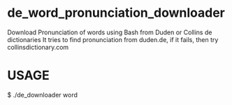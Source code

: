 de_word_pronunciation_downloader
================================

Download Pronunciation of words using Bash from Duden or Collins de dictionaries
It tries to find pronunciation from duden.de, if it fails, then try collinsdictionary.com

USAGE
================================
$ ./de_downloader word



